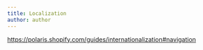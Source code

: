 ```yaml
---
title: Localization
author: author
---
```



https://polaris.shopify.com/guides/internationalization#navigation

